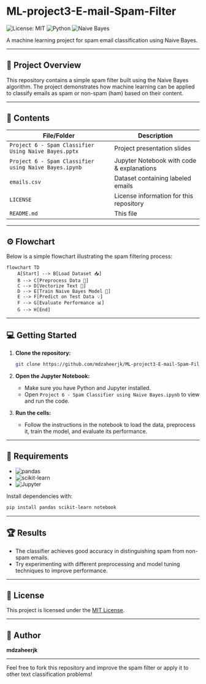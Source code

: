 # ML-project3-E-mail-Spam-Filter

![License: MIT](https://img.shields.io/badge/License-MIT-green.svg)
![Python](https://img.shields.io/badge/Python-3.x-blue.svg)
![Naive Bayes](https://img.shields.io/badge/Algorithm-Naive%20Bayes-yellow.svg)

A machine learning project for spam email classification using Naive Bayes.

---


## 🚀 Project Overview

This repository contains a simple spam filter built using the Naive Bayes algorithm. The project demonstrates how machine learning can be applied to classify emails as spam or non-spam (ham) based on their content.

---

## 📂 Contents

| File/Folder                  | Description                                             |
|------------------------------|--------------------------------------------------------|
| `Project 6 - Spam Classifier Using Naive Bayes.pptx`   | Project presentation slides                             |
| `Project 6 - Spam Classifier using Naive Bayes.ipynb`  | Jupyter Notebook with code & explanations               |
| `emails.csv`                 | Dataset containing labeled emails                      |
| `LICENSE`                    | License information for this repository                |
| `README.md`                  | This file                                              |

---

## ⚙️ Flowchart

Below is a simple flowchart illustrating the spam filtering process:

```mermaid
flowchart TD
    A[Start] --> B[Load Dataset 📥]
    B --> C[Preprocess Data 🧹]
    C --> D[Vectorize Text 🔢]
    D --> E[Train Naive Bayes Model 🤖]
    E --> F[Predict on Test Data 💡]
    F --> G[Evaluate Performance 📊]
    G --> H[End]
```

---

## 💻 Getting Started

1. **Clone the repository:**
   ```bash
   git clone https://github.com/mdzaheerjk/ML-project3-E-mail-Spam-Filter.git
   ```

2. **Open the Jupyter Notebook:**
   - Make sure you have Python and Jupyter installed.
   - Open `Project 6 - Spam Classifier using Naive Bayes.ipynb` to view and run the code.

3. **Run the cells:**
   - Follow the instructions in the notebook to load the data, preprocess it, train the model, and evaluate its performance.

---

## 🧰 Requirements

- ![pandas](https://img.shields.io/badge/-pandas-informational?logo=pandas&logoColor=white&color=purple)
- ![scikit-learn](https://img.shields.io/badge/-scikit--learn-informational?logo=scikit-learn&logoColor=white&color=orange)
- ![Jupyter](https://img.shields.io/badge/-Jupyter-informational?logo=Jupyter&logoColor=white&color=red)

Install dependencies with:
```bash
pip install pandas scikit-learn notebook
```

---

## 🏆 Results

- The classifier achieves good accuracy in distinguishing spam from non-spam emails.
- Try experimenting with different preprocessing and model tuning techniques to improve performance.

---

## 📄 License

This project is licensed under the [MIT License](LICENSE).

---

## 👤 Author

**mdzaheerjk**

---

Feel free to fork this repository and improve the spam filter or apply it to other text classification problems!
